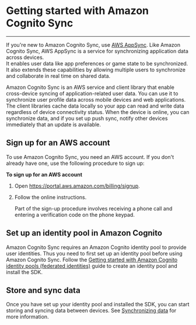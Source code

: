 # Getting started with Amazon Cognito Sync<a name="getting-started-with-cognito-sync"></a>

****  
If you're new to Amazon Cognito Sync, use [AWS AppSync](https://aws.amazon.com/appsync/)\. Like Amazon Cognito Sync, AWS AppSync is a service for synchronizing application data across devices\.  
It enables user data like app preferences or game state to be synchronized\. It also extends these capabilities by allowing multiple users to synchronize and collaborate in real time on shared data\.

Amazon Cognito Sync is an AWS service and client library that enable cross\-device syncing of application\-related user data\. You can use it to synchronize user profile data across mobile devices and web applications\. The client libraries cache data locally so your app can read and write data regardless of device connectivity status\. When the device is online, you can synchronize data, and if you set up push sync, notify other devices immediately that an update is available\.

## Sign up for an AWS account<a name="aws-sign-up-sync"></a>

To use Amazon Cognito Sync, you need an AWS account\. If you don't already have one, use the following procedure to sign up: 

**To sign up for an AWS account**

1. Open [https://portal\.aws\.amazon\.com/billing/signup](https://portal.aws.amazon.com/billing/signup)\.

1. Follow the online instructions\.

   Part of the sign\-up procedure involves receiving a phone call and entering a verification code on the phone keypad\.

## Set up an identity pool in Amazon Cognito<a name="set-up-an-identity-pool"></a>

Amazon Cognito Sync requires an Amazon Cognito identity pool to provide user identities\. Thus you need to first set up an identity pool before using Amazon Cognito Sync\. Follow the [Getting started with Amazon Cognito identity pools \(federated identities\)](getting-started-with-identity-pools.md) guide to create an identity pool and install the SDK\.

## Store and sync data<a name="store-and-sync-data"></a>

Once you have set up your identity pool and installed the SDK, you can start storing and syncing data between devices\. See [Synchronizing data](synchronizing-data.md) for more information\.